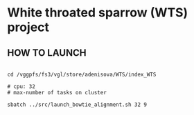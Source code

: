 # White throated sparrow (WTS) project

## HOW TO LAUNCH

```To generate alignments and call SNP

cd /vggpfs/fs3/vgl/store/adenisova/WTS/index_WTS

# cpu: 32
# max-number of tasks on cluster

sbatch ../src/launch_bowtie_alignment.sh 32 9
```
